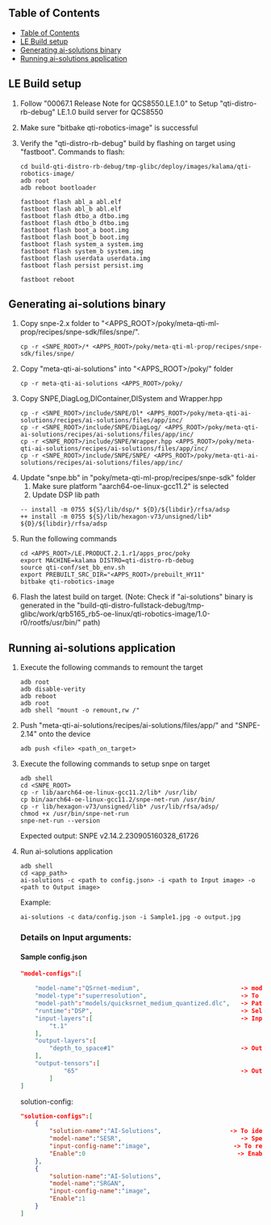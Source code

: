 ## Table of Contents

- [Table of Contents](#table-of-contents)
- [LE Build setup](#le-build-setup)
- [Generating ai-solutions binary](#generating-ai-solutions-binary)
- [Running ai-solutions application](#running-ai-solutions-application)

## LE Build setup

1. Follow "00067.1 Release Note for QCS8550.LE.1.0" to Setup "qti-distro-rb-debug" LE.1.0 build server for QCS8550
2. Make sure "bitbake qti-robotics-image" is successful 
3. Verify the "qti-distro-rb-debug" build by flashing on target using "fastboot". Commands to flash:

    ```
    cd build-qti-distro-rb-debug/tmp-glibc/deploy/images/kalama/qti-robotics-image/
    adb root
    adb reboot bootloader
        
    fastboot flash abl_a abl.elf
    fastboot flash abl_b abl.elf
    fastboot flash dtbo_a dtbo.img
    fastboot flash dtbo_b dtbo.img
    fastboot flash boot_a boot.img
    fastboot flash boot_b boot.img
    fastboot flash system_a system.img
    fastboot flash system_b system.img
    fastboot flash userdata userdata.img
    fastboot flash persist persist.img

    fastboot reboot
    ```

## Generating ai-solutions binary

1. Copy snpe-2.x folder to "<APPS_ROOT>/poky/meta-qti-ml-prop/recipes/snpe-sdk/files/snpe/". 
    ```
    cp -r <SNPE_ROOT>/* <APPS_ROOT>/poky/meta-qti-ml-prop/recipes/snpe-sdk/files/snpe/
    ```
2. Copy "meta-qti-ai-solutions" into "<APPS_ROOT>/poky/" folder
    ```
    cp -r meta-qti-ai-solutions <APPS_ROOT>/poky/
    ```
3. Copy SNPE,DiagLog,DlContainer,DlSystem and Wrapper.hpp
    ```
    cp -r <SNPE_ROOT>/include/SNPE/Dl* <APPS_ROOT>/poky/meta-qti-ai-solutions/recipes/ai-solutions/files/app/inc/
    cp -r <SNPE_ROOT>/include/SNPE/DiagLog/ <APPS_ROOT>/poky/meta-qti-ai-solutions/recipes/ai-solutions/files/app/inc/
    cp -r <SNPE_ROOT>/include/SNPE/Wrapper.hpp <APPS_ROOT>/poky/meta-qti-ai-solutions/recipes/ai-solutions/files/app/inc/
    cp -r <SNPE_ROOT>/include/SNPE/SNPE/ <APPS_ROOT>/poky/meta-qti-ai-solutions/recipes/ai-solutions/files/app/inc/
    ```
4. Update "snpe.bb" in "poky/meta-qti-ml-prop/recipes/snpe-sdk" folder
    1. Make sure platform "aarch64-oe-linux-gcc11.2" is selected
    2. Update DSP lib path
    ```
    -- install -m 0755 ${S}/lib/dsp/* ${D}/${libdir}/rfsa/adsp
    ++ install -m 0755 ${S}/lib/hexagon-v73/unsigned/lib* ${D}/${libdir}/rfsa/adsp
    ```
5. Run the following commands
    ```
    cd <APPS_ROOT>/LE.PRODUCT.2.1.r1/apps_proc/poky
    export MACHINE=kalama DISTRO=qti-distro-rb-debug
    source qti-conf/set_bb_env.sh
    export PREBUILT_SRC_DIR="<APPS_ROOT>/prebuilt_HY11"
    bitbake qti-robotics-image
    ```
6. Flash the latest build on target. (Note: Check if "ai-solutions" binary is generated in the "build-qti-distro-fullstack-debug/tmp-glibc/work/qrb5165_rb5-oe-linux/qti-robotics-image/1.0-r0/rootfs/usr/bin/" path)

## Running ai-solutions application
1. Execute the following commands to remount the target
    ```
    adb root
    adb disable-verity
    adb reboot
    adb root
    adb shell "mount -o remount,rw /"
    ```
2. Push "meta-qti-ai-solutions/recipes/ai-solutions/files/app/" and "SNPE-2.14" onto the device
    ```
    adb push <file> <path_on_target>
    ```
3. Execute the following commands to setup snpe on target
    ```
    adb shell
    cd <SNPE_ROOT>
    cp -r lib/aarch64-oe-linux-gcc11.2/lib* /usr/lib/
    cp bin/aarch64-oe-linux-gcc11.2/snpe-net-run /usr/bin/
    cp -r lib/hexagon-v73/unsigned/lib* /usr/lib/rfsa/adsp/
    chmod +x /usr/bin/snpe-net-run
    snpe-net-run --version
    ```
    Expected output: SNPE v2.14.2.230905160328_61726
4. Run ai-solutions application 
    ```
    adb shell
    cd <app_path>
    ai-solutions -c <path to config.json> -i <path to Input image> -o <path to Output image>
    ```
    Example:

    ```
    ai-solutions -c data/config.json -i Sample1.jpg -o output.jpg
    ```

    ### Details on Input arguments:

    #### Sample config.json

    ```json
    "model-configs":[
    
        "model-name":"QSrnet-medium",                            -> model name which is used while enabling solution
        "model-type":"superresolution",                          -> To specify the use case such superresolution or detection or segmentation etc..
        "model-path":"models/quicksrnet_medium_quantized.dlc",   -> Path at which model is located on target
        "runtime":"DSP",                                         -> Select Runtime either CPU or DSP
        "input-layers":[                                         -> Input layer of the model 
            "t.1"
        ],
        "output-layers":[
            "depth_to_space#1"                                   -> Output layer of the model
        ],
        "output-tensors":[
                "65"                                             -> Output node for post processing
            ]
    ]
    ```

    solution-config:
    ```json
    "solution-configs":[
        {
            "solution-name":"AI-Solutions",                   -> To identify usecase
            "model-name":"SESR",                                 -> Specify model name to be executed
            "input-config-name":"image",                       -> To read input from image
            "Enable":0                                          -> Enable specific solution
        },
        {
            "solution-name":"AI-Solutions",
            "model-name":"SRGAN",
            "input-config-name":"image",
            "Enable":1
        }
    ]
    ```
